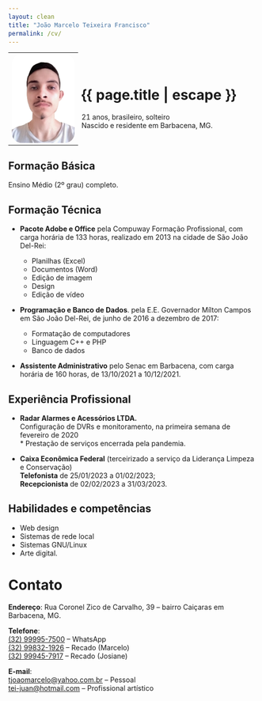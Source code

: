 ```yaml
---
layout: clean
title: "João Marcelo Teixeira Francisco"
permalink: /cv/
---
```


<table style="border-style: hidden; padding:0px">
<tr>
	<td>
	<img src="/assets/img/20230402124302.jpg" style="display:block;float:left;padding:0px;margin:0px;border-radius:20px;height:180px"/>
	</td>
	<td style="border-style: hidden;">
	<h1>{{ page.title | escape }}</h1>
	21 anos, brasileiro, solteiro
	<br>Nascido e residente em Barbacena, MG.
	</td>
</tr>
</table>

## Formação Básica

Ensino Médio (2º grau) completo.  

## Formação Técnica

- **Pacote Adobe e Office** pela Compuway Formação Profissional, com carga horária de 133 horas, realizado em 2013 na cidade de São João Del-Rei:
	- Planilhas (Excel)
	- Documentos (Word)
	- Edição de imagem
	- Design
	- Edição de vídeo

- **Programação e Banco de Dados**. pela E.E. Governador Mílton Campos em São João Del-Rei, de junho de 2016 a dezembro de 2017:
	- Formatação de computadores
	- Linguagem C++ e PHP
	- Banco de dados

- **Assistente Administrativo** pelo Senac em Barbacena, com carga horária de 160 horas, de 13/10/2021 a 10/12/2021.

## Experiência Profissional

- **Radar Alarmes e Acessórios LTDA.**  
Configuração de DVRs e monitoramento, na primeira semana de fevereiro de 2020  
\* Prestação de serviços encerrada pela pandemia.

- **Caixa Econômica Federal** (terceirizado a serviço da Liderança Limpeza e Conservação)  
**Telefonista** de 25/01/2023 a 01/02/2023;  
**Recepcionista** de 02/02/2023 a 31/03/2023.

## Habilidades e competências

- Web design
- Sistemas de rede local
- Sistemas GNU/Linux
- Arte digital.

# Contato

**Endereço**:
Rua Coronel Zico de Carvalho, 39 –
bairro Caiçaras em Barbacena, MG.  

**Telefone**:  
[\(32\) 99995-7500](tel:032999957500) – WhatsApp  
[\(32\) 99832-1926](tel:032998321926) – Recado (Marcelo)  
[\(32\) 99945-7917](tel:032999457917) – Recado (Josiane)  

**E-mail**:  
[tjoaomarcelo@yahoo.com.br](mailto:tjoaomarcelo@yahoo.com.br) – Pessoal  
[tei-juan@hotmail.com](mailto:tei-juan@hotmail.com) – Profissional artístico  

<!--
## Objetivo
(Cargo que se deseja ocupar).

<sub>
Currículo atualizado em 2023-03-26 às 21:59
</sub>
-->